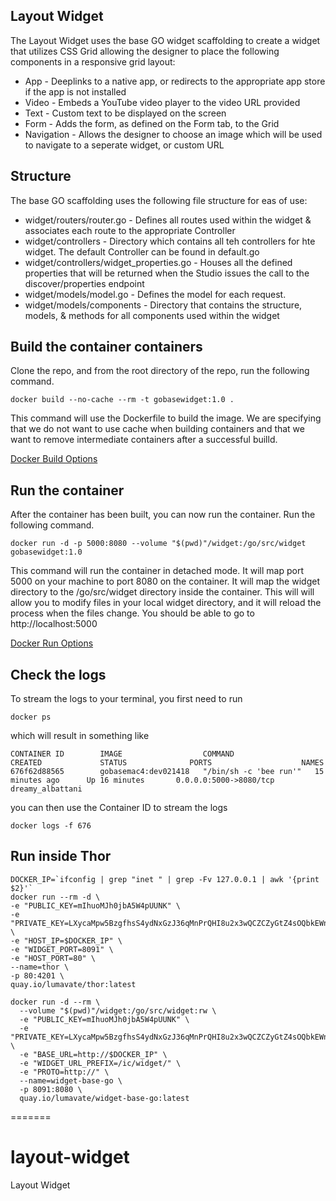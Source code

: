 ## Layout Widget

The Layout Widget uses the base GO widget scaffolding to create a widget that utilizes CSS Grid allowing the designer to place the following components in a responsive grid layout:

* App - Deeplinks to a native app, or redirects to the appropriate app store if the app is not installed
* Video - Embeds a YouTube video player to the video URL provided
* Text - Custom text to be displayed on the screen
* Form - Adds the form, as defined on the Form tab, to the Grid
* Navigation - Allows the designer to choose an image which will be used to navigate to a seperate widget, or custom URL

## Structure

The base GO scaffolding uses the following file structure for eas of use:

* widget/routers/router.go - Defines all routes used within the widget & associates each route to the appropriate Controller
* widget/controllers - Directory which contains all teh controllers for hte widget.  The default Controller can be found in default.go
* widget/controllers/widget_properties.go - Houses all the defined properties that will be returned when the Studio issues the call to the discover/properties endpoint
* widget/models/model.go - Defines the model for each request.
* widget/models/components - Directory that contains the structure, models, & methods for all components used within the widget

## Build the container containers

Clone the repo, and from the root directory of the repo, run the following command.

```
docker build --no-cache --rm -t gobasewidget:1.0 .
```

This command will use the Dockerfile to build the image.  We are specifying that we
do not want to use cache when building containers and that we want to remove intermediate containers after a successful builld.

[Docker Build Options](https://docs.docker.com/engine/reference/commandline/build/)


## Run the container

After the container has been built, you can now run the container.  Run the following command.

```
docker run -d -p 5000:8080 --volume "$(pwd)"/widget:/go/src/widget gobasewidget:1.0
```

This command will run the container in detached mode.  It will map port 5000 on your machine to port 8080 on the container.
It will map the widget directory to the /go/src/widget directory inside the container.  This will will allow you to modify files in your local widget directory, and it will reload the process when the files change.  You should be able to go to http://localhost:5000

[Docker Run Options](https://docs.docker.com/engine/reference/commandline/run/)

## Check the logs

To stream the logs to your terminal, you first need to run

```
docker ps
```

which will result in something like

```
CONTAINER ID        IMAGE                  COMMAND                  CREATED             STATUS              PORTS                    NAMES
676f62d88565        gobasemac4:dev021418   "/bin/sh -c 'bee run'"   15 minutes ago      Up 16 minutes       0.0.0.0:5000->8080/tcp   dreamy_albattani
```

you can then use the Container ID to stream the logs

```
docker logs -f 676
```

## Run inside Thor

```
DOCKER_IP=`ifconfig | grep "inet " | grep -Fv 127.0.0.1 | awk '{print $2}'`
docker run --rm -d \
-e "PUBLIC_KEY=mIhuoMJh0jbA5W4pUUNK" \
-e "PRIVATE_KEY=LXycaMpw5BzgfhsS4ydNxGzJ36qMnPrQHI8u2x3wQCZCZyGtZ4sOQbkEWnHmVchZEa79a0Y3xK7IKCymSLkugyabbJUGuXfyuoKL" \
-e "HOST_IP=$DOCKER_IP" \
-e "WIDGET_PORT=8091" \
-e "HOST_PORT=80" \
--name=thor \
-p 80:4201 \
quay.io/lumavate/thor:latest

docker run -d --rm \
  --volume "$(pwd)"/widget:/go/src/widget:rw \
  -e "PUBLIC_KEY=mIhuoMJh0jbA5W4pUUNK" \
  -e "PRIVATE_KEY=LXycaMpw5BzgfhsS4ydNxGzJ36qMnPrQHI8u2x3wQCZCZyGtZ4sOQbkEWnHmVchZEa79a0Y3xK7IKCymSLkugyabbJUGuXfyuoKL" \
  -e "BASE_URL=http://$DOCKER_IP" \
  -e "WIDGET_URL_PREFIX=/ic/widget/" \
  -e "PROTO=http://" \
  --name=widget-base-go \
  -p 8091:8080 \
  quay.io/lumavate/widget-base-go:latest
```
=======
# layout-widget
Layout Widget
